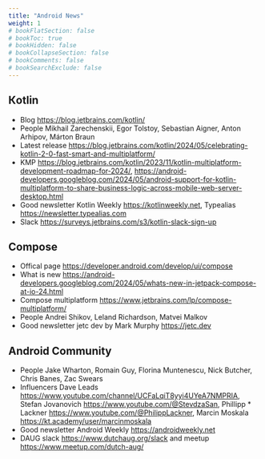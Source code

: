 ```yaml
---
title: "Android News"
weight: 1
# bookFlatSection: false
# bookToc: true
# bookHidden: false
# bookCollapseSection: false
# bookComments: false
# bookSearchExclude: false
---
```

## Кotlin
* Blog https://blog.jetbrains.com/kotlin/
* People Mikhail Zarechenskii, Egor Tolstoy, Sebastian Aigner, Anton Arhipov, Márton Braun
* Latest release https://blog.jetbrains.com/kotlin/2024/05/celebrating-kotlin-2-0-fast-smart-and-multiplatform/
* KMP https://blog.jetbrains.com/kotlin/2023/11/kotlin-multiplatform-development-roadmap-for-2024/, https://android-developers.googleblog.com/2024/05/android-support-for-kotlin-multiplatform-to-share-business-logic-across-mobile-web-server-desktop.html
* Good newsletter Kotlin Weekly https://kotlinweekly.net, Typealias https://newsletter.typealias.com
* Slack https://surveys.jetbrains.com/s3/kotlin-slack-sign-up

## Compose
* Offical page https://developer.android.com/develop/ui/compose
* What is new https://android-developers.googleblog.com/2024/05/whats-new-in-jetpack-compose-at-io-24.html
* Compose multiplatform https://www.jetbrains.com/lp/compose-multiplatform/
* People Andrei Shikov, Leland Richardson, Matvei Malkov
* Good newsletter jetc dev by Mark Murphy https://jetc.dev

## Android Community
* People Jake Wharton, Romain Guy, Florina Muntenescu, Nick Butcher, Chris Banes, Zac Swears
* Influencers Dave Leads https://www.youtube.com/channel/UCFaLqiT8yyi4UYeA7NMPRIA, Stefan Jovanovich https://www.youtube.com/@StevdzaSan, Phillipp * Lackner https://www.youtube.com/@PhilippLackner, Marcin Moskala https://kt.academy/user/marcinmoskala
* Good newsletter Android Weekly https://androidweekly.net
* DAUG slack https://www.dutchaug.org/slack and meetup https://www.meetup.com/dutch-aug/